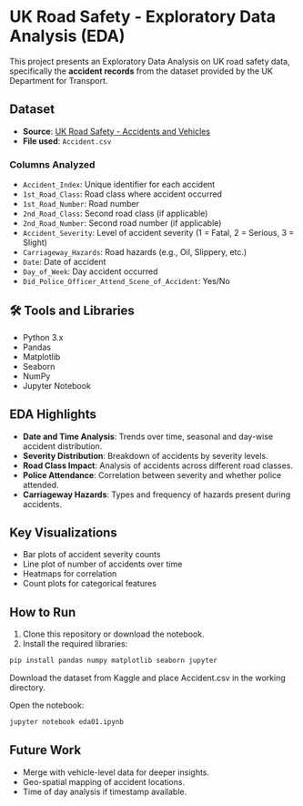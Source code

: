# UK Road Safety - Exploratory Data Analysis (EDA)

This project presents an Exploratory Data Analysis on UK road safety data, specifically the **accident records** from the dataset provided by the UK Department for Transport.

## Dataset

- **Source**: [UK Road Safety - Accidents and Vehicles](https://www.kaggle.com/datasets/tsiaras/uk-road-safety-accidents-and-vehicles)
- **File used**: `Accident.csv`

### Columns Analyzed
- `Accident_Index`: Unique identifier for each accident
- `1st_Road_Class`: Road class where accident occurred
- `1st_Road_Number`: Road number
- `2nd_Road_Class`: Second road class (if applicable)
- `2nd_Road_Number`: Second road number (if applicable)
- `Accident_Severity`: Level of accident severity (1 = Fatal, 2 = Serious, 3 = Slight)
- `Carriageway_Hazards`: Road hazards (e.g., Oil, Slippery, etc.)
- `Date`: Date of accident
- `Day_of_Week`: Day accident occurred
- `Did_Police_Officer_Attend_Scene_of_Accident`: Yes/No

## 🛠️ Tools and Libraries

- Python 3.x
- Pandas
- Matplotlib
- Seaborn
- NumPy
- Jupyter Notebook

## EDA Highlights

- **Date and Time Analysis**: Trends over time, seasonal and day-wise accident distribution.
- **Severity Distribution**: Breakdown of accidents by severity levels.
- **Road Class Impact**: Analysis of accidents across different road classes.
- **Police Attendance**: Correlation between severity and whether police attended.
- **Carriageway Hazards**: Types and frequency of hazards present during accidents.

## Key Visualizations

- Bar plots of accident severity counts
- Line plot of number of accidents over time
- Heatmaps for correlation
- Count plots for categorical features

## How to Run

1. Clone this repository or download the notebook.
2. Install the required libraries:

```bash
pip install pandas numpy matplotlib seaborn jupyter
```

Download the dataset from Kaggle and place Accident.csv in the working directory.

Open the notebook:

```bash
jupyter notebook eda01.ipynb
```

## Future Work

- Merge with vehicle-level data for deeper insights.
- Geo-spatial mapping of accident locations.
- Time of day analysis if timestamp available.




